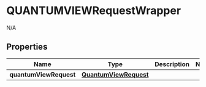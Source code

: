 

# QUANTUMVIEWRequestWrapper

N/A  

## Properties

| Name | Type | Description | Notes |
|------------ | ------------- | ------------- | -------------|
|**quantumViewRequest** | [**QuantumViewRequest**](QuantumViewRequest.md) |  |  |



